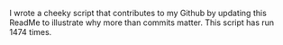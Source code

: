 I wrote a cheeky script that contributes to my Github by updating this ReadMe to illustrate why more than commits matter. This script has run 1474 times.